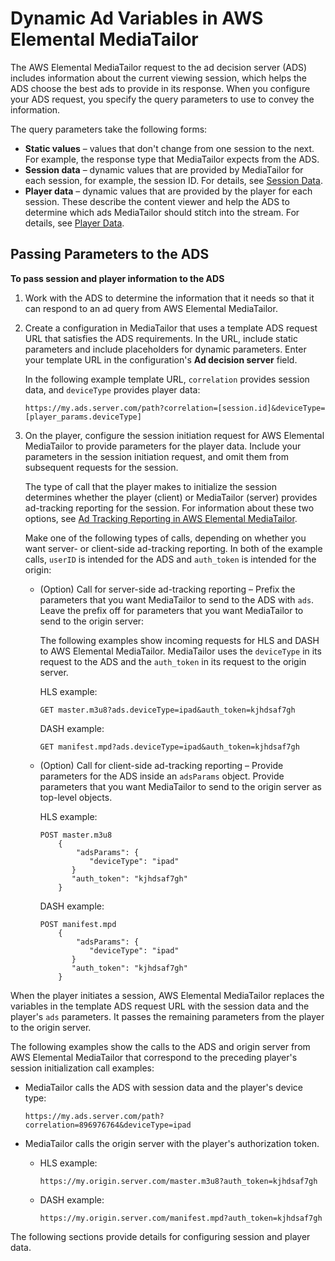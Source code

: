 # Dynamic Ad Variables in AWS Elemental MediaTailor<a name="variables"></a>

The AWS Elemental MediaTailor request to the ad decision server \(ADS\) includes information about the current viewing session, which helps the ADS choose the best ads to provide in its response\. When you configure your ADS request, you specify the query parameters to use to convey the information\. 

The query parameters take the following forms:
+ **Static values** – values that don't change from one session to the next\. For example, the response type that MediaTailor expects from the ADS\.
+ **Session data** – dynamic values that are provided by MediaTailor for each session, for example, the session ID\. For details, see [Session Data](variables-session.md)\. 
+ **Player data** – dynamic values that are provided by the player for each session\. These describe the content viewer and help the ADS to determine which ads MediaTailor should stitch into the stream\. For details, see [Player Data](variables-player.md)\.

## Passing Parameters to the ADS<a name="passing-paramters-to-the-ads"></a>

**To pass session and player information to the ADS**

1. Work with the ADS to determine the information that it needs so that it can respond to an ad query from AWS Elemental MediaTailor\.

1. Create a configuration in MediaTailor that uses a template ADS request URL that satisfies the ADS requirements\. In the URL, include static parameters and include placeholders for dynamic parameters\. Enter your template URL in the configuration's **Ad decision server** field\. 

   In the following example template URL, `correlation` provides session data, and `deviceType` provides player data:

   ```
   https://my.ads.server.com/path?correlation=[session.id]&deviceType=[player_params.deviceType]
   ```

1. On the player, configure the session initiation request for AWS Elemental MediaTailor to provide parameters for the player data\. Include your parameters in the session initiation request, and omit them from subsequent requests for the session\. 

   The type of call that the player makes to initialize the session determines whether the player \(client\) or MediaTailor \(server\) provides ad\-tracking reporting for the session\. For information about these two options, see [Ad Tracking Reporting in AWS Elemental MediaTailor](ad-reporting.md)\. 

   Make one of the following types of calls, depending on whether you want server\- or client\-side ad\-tracking reporting\. In both of the example calls, `userID` is intended for the ADS and `auth_token` is intended for the origin:
   + \(Option\) Call for server\-side ad\-tracking reporting – Prefix the parameters that you want MediaTailor to send to the ADS with `ads`\. Leave the prefix off for parameters that you want MediaTailor to send to the origin server: 

     The following examples show incoming requests for HLS and DASH to AWS Elemental MediaTailor\. MediaTailor uses the `deviceType` in its request to the ADS and the `auth_token` in its request to the origin server\. 

     HLS example:

     ```
     GET master.m3u8?ads.deviceType=ipad&auth_token=kjhdsaf7gh
     ```

     DASH example:

     ```
     GET manifest.mpd?ads.deviceType=ipad&auth_token=kjhdsaf7gh
     ```
   + \(Option\) Call for client\-side ad\-tracking reporting – Provide parameters for the ADS inside an `adsParams` object\. Provide parameters that you want MediaTailor to send to the origin server as top\-level objects\. 

     HLS example:

     ```
     POST master.m3u8
         {
             "adsParams": {
                "deviceType": "ipad"
            }
            "auth_token": "kjhdsaf7gh"
         }
     ```

     DASH example:

     ```
     POST manifest.mpd
         {
             "adsParams": {
                "deviceType": "ipad"
            }
            "auth_token": "kjhdsaf7gh"
         }
     ```

When the player initiates a session, AWS Elemental MediaTailor replaces the variables in the template ADS request URL with the session data and the player's `ads` parameters\. It passes the remaining parameters from the player to the origin server\.

The following examples show the calls to the ADS and origin server from AWS Elemental MediaTailor that correspond to the preceding player's session initialization call examples: 
+ MediaTailor calls the ADS with session data and the player's device type: 

  ```
  https://my.ads.server.com/path?correlation=896976764&deviceType=ipad
  ```
+ MediaTailor calls the origin server with the player's authorization token\.
  + HLS example:

    ```
    https://my.origin.server.com/master.m3u8?auth_token=kjhdsaf7gh
    ```
  + DASH example:

    ```
    https://my.origin.server.com/manifest.mpd?auth_token=kjhdsaf7gh
    ```

The following sections provide details for configuring session and player data\.
